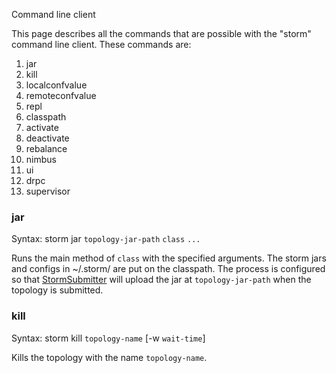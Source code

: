 Command line client

This page describes all the commands that are possible with the "storm" command line client. These commands are:

1. jar
1. kill
1. localconfvalue
1. remoteconfvalue
1. repl
1. classpath
1. activate
1. deactivate
1. rebalance
1. nimbus
1. ui
1. drpc
1. supervisor

### jar

Syntax: storm jar `topology-jar-path` `class` `...`

Runs the main method of `class` with the specified arguments. The storm jars and configs in ~/.storm/ are put on the classpath. The process is configured so that [StormSubmitter](http://nathanmarz.github.com/storm/doc/backtype/storm/StormSubmitter.html) will upload the jar at `topology-jar-path` when the topology is submitted.

### kill

Syntax: storm kill `topology-name` \[-w `wait-time`\]

Kills the topology with the name `topology-name`. 